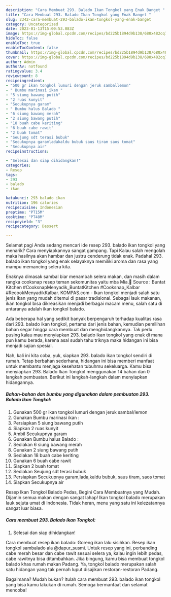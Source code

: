 ```yaml
---
description: "Cara Membuat 293. Balado Ikan Tongkol yang Enak Banget "
title: "Cara Membuat 293. Balado Ikan Tongkol yang Enak Banget "
slug: 2342-cara-membuat-293-balado-ikan-tongkol-yang-enak-banget
category: Uncategorized
date: 2023-01-13T15:00:53.083Z
image: https://img-global.cpcdn.com/recipes/bd225b1894d9b138/680x482cq70/293-balado-ikan-tongkol-foto-resep-utama.jpg
hideToc: false
enableToc: true
enableTocContent: false
thumbnail: https://img-global.cpcdn.com/recipes/bd225b1894d9b138/680x482cq70/293-balado-ikan-tongkol-foto-resep-utama.jpg
cover: https://img-global.cpcdn.com/recipes/bd225b1894d9b138/680x482cq70/293-balado-ikan-tongkol-foto-resep-utama.jpg
author: Admin
authorAv: notfound
ratingvalue: 3.4
reviewcount: 8
recipeingredient:
- "500 gr ikan tongkol lumuri dengan jeruk samballemon"
- " Bumbu marinasi ikan "
- "5 siung bawang putih"
- "2 ruas kunyit"
- "Secukupnya garam"
- " Bumbu halus Balado "
- "6 siung bawang merah"
- "2 siung bawang putih"
- "18 buah cabe keriting"
- "6 buah cabe rawit"
- "2 buah tomat"
- "Seujung sdt terasi bubuk"
- "Secukupnya garamladakaldu bubuk saus tiram saos tomat"
- "Secukupnya air"
recipeinstructions:

- "Selesai dan siap dihidangkan!"
categories:
- Resep
tags:
- 293
- balado
- ikan

katakunci: 293 balado ikan 
nutrition: 196 calories
recipecuisine: Indonesian
preptime: "PT15M"
cooktime: "PT48M"
recipeyield: "3"
recipecategory: Dessert

---
```



Selamat pagi Anda sedang mencari ide resep 293. balado ikan tongkol yang menarik? Cara menyiapkannya sangat gampang. Tapi Kalau salah mengolah maka hasilnya akan hambar dan justru cenderung tidak enak. Padahal 293. balado ikan tongkol yang enak selayaknya memiliki aroma dan rasa yang mampu memancing selera kita.


Enaknya dimasak sambal biar menambah selera makan, dan masih dalam rangka cooksnap resep teman sekomunitas yaitu mba Mia.🥰 Source : Buntat Kitchen #CooksnapMenyadik_BuntatKitchen #Cooksnap_Kalbar #RecookMenyadikKalbar. KOMPAS.com - Ikan tongkol menjadi salah satu jenis ikan yang mudah ditemui di pasar tradisional. Sebagai lauk makanan, ikan tongkol bisa dikreasikan menjadi berbagai macam menu, salah satu di antaranya adalah ikan tongkol balado.

Ada beberapa hal yang sedikit banyak berpengaruh terhadap kualitas rasa dari 293. balado ikan tongkol, pertama dari jenis bahan, kemudian pemilihan bahan segar hingga cara membuat dan menghidangkannya. Tak perlu pusing kalau mau menyiapkan 293. balado ikan tongkol yang enak di mana pun kamu berada, karena asal sudah tahu triknya maka hidangan ini bisa menjadi sajian spesial.


Nah, kali ini kita coba, yuk, siapkan 293. balado ikan tongkol sendiri di rumah. Tetap berbahan sederhana, hidangan ini bisa memberi manfaat untuk membantu menjaga kesehatan tubuhmu sekeluarga. Kamu bisa menyiapkan 293. Balado Ikan Tongkol menggunakan 14 bahan dan 0 langkah pembuatan. Berikut ini langkah-langkah dalam menyiapkan hidangannya.

<!--inarticleads1-->

##### Bahan-bahan dan bumbu yang digunakan dalam pembuatan 293. Balado Ikan Tongkol:

1. Gunakan 500 gr ikan tongkol lumuri dengan jeruk sambal/lemon
1. Gunakan  Bumbu marinasi ikan :
1. Persiapkan 5 siung bawang putih
1. Siapkan 2 ruas kunyit
1. Ambil Secukupnya garam
1. Gunakan  Bumbu halus Balado :
1. Sediakan 6 siung bawang merah
1. Gunakan 2 siung bawang putih
1. Sediakan 18 buah cabe keriting
1. Gunakan 6 buah cabe rawit
1. Siapkan 2 buah tomat
1. Sediakan Seujung sdt terasi bubuk
1. Persiapkan Secukupnya garam,lada,kaldu bubuk, saus tiram, saos tomat
1. Siapkan Secukupnya air


Resep Ikan Tongkol Balado Pedas, Begini Cara Membuatnya yang Mudah. Dijamin semua makan dengan sangat lahap! Ikan tongkol balado merupakan lauk sejuta umat di Indonesia. Tidak heran, menu yang satu ini kelezatannya sangat luar biasa. 

<!--inarticleads2-->

##### Cara membuat 293. Balado Ikan Tongkol:


1. Selesai dan siap dihidangkan!

Cara membuat resep ikan balado: Goreng ikan lalu sisihkan. Resep ikan tongkol sambalado ala @dapur_susmi. Untuk resep yang ini, perbanding cabe merah besar dan cabe rawit sesuai selera ya, kalau ingin lebih pedas, cabe rawitnya bisa ditambahkan. Jika bingung, kamu bisa membuat tongkol balado khas rumah makan Padang. Ya, tongkol balado merupakan salah satu hidangan yang tak pernah luput disajikan restoran-restoran Padang. 

Bagaimana? Mudah bukan? Itulah cara membuat 293. balado ikan tongkol yang bisa kamu lakukan di rumah. Semoga bermanfaat dan selamat mencoba!
